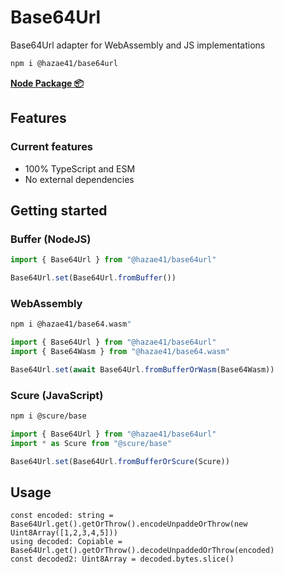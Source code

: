 # Base64Url

Base64Url adapter for WebAssembly and JS implementations

```bash
npm i @hazae41/base64url
```

[**Node Package 📦**](https://www.npmjs.com/package/@hazae41/base64url)

## Features

### Current features
- 100% TypeScript and ESM
- No external dependencies

## Getting started

### Buffer (NodeJS)

```typescript
import { Base64Url } from "@hazae41/base64url"

Base64Url.set(Base64Url.fromBuffer())
```

### WebAssembly

```bash
npm i @hazae41/base64.wasm"
```

```typescript
import { Base64Url } from "@hazae41/base64url"
import { Base64Wasm } from "@hazae41/base64.wasm"

Base64Url.set(await Base64Url.fromBufferOrWasm(Base64Wasm))
```

### Scure (JavaScript)

```bash
npm i @scure/base
```

```typescript
import { Base64Url } from "@hazae41/base64url"
import * as Scure from "@scure/base"

Base64Url.set(Base64Url.fromBufferOrScure(Scure))
```

## Usage

```tsx
const encoded: string = Base64Url.get().getOrThrow().encodeUnpaddeOrThrow(new Uint8Array([1,2,3,4,5]))
using decoded: Copiable = Base64Url.get().getOrThrow().decodeUnpaddedOrThrow(encoded)
const decoded2: Uint8Array = decoded.bytes.slice()
```